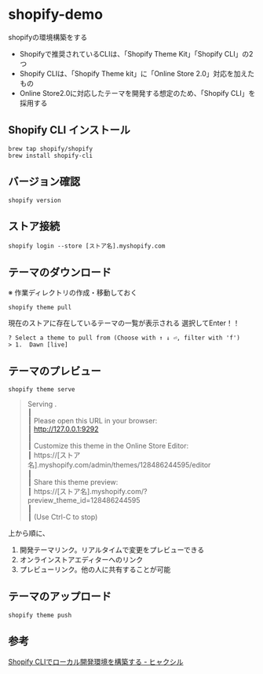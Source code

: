 # shopify-demo
shopifyの環境構築をする

- Shopifyで推奨されているCLIは、「Shopify Theme Kit」「Shopify CLI」の2つ
- Shopify CLIは、「Shopify Theme kit」に「Online Store 2.0」対応を加えたもの
- Online Store2.0に対応したテーマを開発する想定のため、「Shopify CLI」を採用する

## Shopify CLI インストール
```
brew tap shopify/shopify
brew install shopify-cli
```

## バージョン確認
```
shopify version
```

## ストア接続
```
shopify login --store [ストア名].myshopify.com
```

## テーマのダウンロード
※ 作業ディレクトリの作成・移動しておく
```
shopify theme pull
```

現在のストアに存在しているテーマの一覧が表示される
選択してEnter！！
```
? Select a theme to pull from (Choose with ↑ ↓ ⏎, filter with 'f')
> 1.  Dawn [live]
```

## テーマのプレビュー
```
shopify theme serve
```
> Serving .  
┃  
┃ Please open this URL in your browser:  
┃ http://127.0.0.1:9292  
┃  
┃ Customize this theme in the Online Store Editor:  
┃ https://[ストア名].myshopify.com/admin/themes/128486244595/editor  
┃  
┃ Share this theme preview:  
┃ https://[ストア名].myshopify.com/?preview_theme_id=128486244595  
┃  
┃ (Use Ctrl-C to stop)

上から順に、
1. 開発テーマリンク。リアルタイムで変更をプレビューできる
2. オンラインストアエディターへのリンク
3. プレビューリンク。他の人に共有することが可能

## テーマのアップロード
```
shopify theme push
```

## 参考
[Shopify CLIでローカル開発環境を構築する - ヒャクシル](https://siru.100you.co.jp/shopify-local-development/)